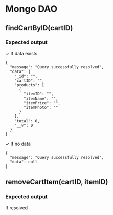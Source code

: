 # Mongo DAO

## findCartByID(cartID)

### Expected output

✓ If data exists

```
{
  "message": "Query successfully resolved",
  "data": {
    "_id": "",
    "cartID": "",
    "products": [
      {
        "itemID": "",
        "itemName": "",
        "itemPrice": "",
        "itemPhoto": ""
      }
    ],
    "total": 0,
    "__v": 0
  }
}
```

✓ If no data

```
{
  "message": "Query successfully resolved",
  "data": null
}
```

## removeCartItem(cartID, itemID)

### Expected output

If resolved

```

```


